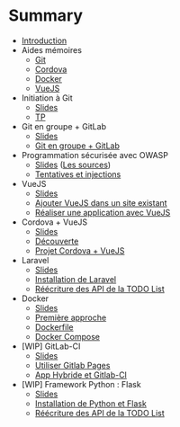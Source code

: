 # Summary

* [Introduction](README.md)
* Aides mémoires
	* [Git](cheatsheets/git/README.md)
	* [Cordova](cheatsheets/cordova/README.md)
	* [Docker](cheatsheets/docker/README.md)
	* [VueJS](cheatsheets/vuejs/README.md)
* Initiation à Git
	* [Slides](https://rawgit.com/c4software/bts/master/cours/git/)
	* [TP](tp/git_initiation/README.md)
* Git en groupe + GitLab
	* [Slides](https://rawgit.com/c4software/bts/master/cours/gitlab/)
	* [Git en groupe + GitLab](tp/gitlab/README.md)
* Programmation sécurisée avec OWASP
	* [Slides](https://rawgit.com/c4software/bts/master/cours/securite_applications_web/) ([Les sources](cours/securite_applications_web))
	* [Tentatives et injections](tp/securite/README.md)
* VueJS
	* [Slides](https://rawgit.com/c4software/bts/master/cours/vuejs/)
	* [Ajouter VueJS dans un site existant](tp/vuejs/tp1.md)
	* [Réaliser une application avec VueJS](tp/vuejs/tp2.md)
* Cordova + VueJS
	* [Slides](https://rawgit.com/c4software/bts/master/cours/cordova/)
	* [Découverte](tp/cordova/decouverte.md)
	* [Projet Cordova + VueJS](tp/cordova/vuejs_cordova.md)
* Laravel
	* [Slides](https://rawgit.com/c4software/bts/master/cours/laravel/)
	* [Installation de Laravel](tp/laravel/introduction.md)
	* [Réécriture des API de la TODO List](tp/laravel/creation_api.md)
* Docker
	* [Slides](https://rawgit.com/c4software/bts/master/cours/docker/)
	* [Première approche](tp/docker/introduction.md)
	* [Dockerfile](tp/docker/dockerfile.md)
	* [Docker Compose](tp/docker/docker_compose.md)
* [WIP] GitLab-CI
	* [Slides](https://rawgit.com/c4software/bts/master/cours/gitlabci/)
	* [Utiliser Gitlab Pages](tp/ci/pages.md)
	* [App Hybride et Gitlab-CI](tp/ci/ci-hybride.md)
* [WIP] Framework Python : Flask
	* [Slides](https://rawgit.com/c4software/bts/master/cours/flask/)
	* [Installation de Python et Flask](./tp/python/flask.md)
	* [Réécriture des API de la TODO List](./tp/python/flask_todolist_api.md)
